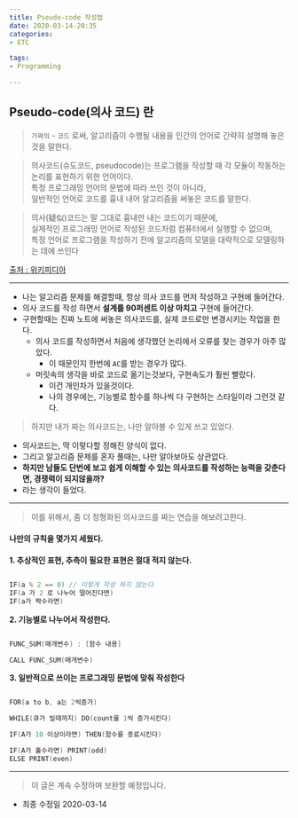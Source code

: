 ```yaml
---
title: Pseudo-code 작성법
date: 2020-03-14-20:35
categories: 
- ETC

tags:
- Programming

---
```


## Pseudo-code(의사 코드) 란
> `가짜의` - `코드` 로써, 알고리즘이 수행될 내용을 인간의 언어로 간략히 설명해 놓은것을 말한다.  

> 의사코드(슈도코드, pseudocode)는 프로그램을 작성할 때 각 모듈이 작동하는 논리를 표현하기 위한 언어이다.  
특정 프로그래밍 언어의 문법에 따라 쓰인 것이 아니라,  
일반적인 언어로 코드를 흉내 내어 알고리즘을 써놓은 코드를 말한다.   

> 의사(疑似)코드는 말 그대로 흉내만 내는 코드이기 때문에,  
실제적인 프로그래밍 언어로 작성된 코드처럼 컴퓨터에서 실행할 수 없으며,   
특정 언어로 프로그램을 작성하기 전에 알고리즘의 모델을 대략적으로 모델링하는 데에 쓰인다  

[출처 : 위키피디아](https://ko.wikipedia.org/wiki/%EC%9D%98%EC%82%AC%EC%BD%94%EB%93%9C)

---

* 나는 알고리즘 문제를 해결할때, 항상 의사 코드를 먼저 작성하고 구현에 들어간다.
* 의사 코드를 작성 하면서 **설계를 90퍼센트 이상 마치고** 구현에 들어간다.
* 구현할때는 진짜 노트에 써놓은 의사코드를, 실제 코드로만 변경시키는 작업을 한다.
    * 의사 코드를 작성하면서 처음에 생각했던 논리에서 오류를 찾는 경우가 아주 많았다.
        * 이 때문인지 한번에 `AC`를 받는 경우가 많다.
    * 머릿속의 생각을 바로 코드로 옮기는것보다, 구현속도가 훨씬 빨랐다.
        * 이건 개인차가 있을것이다. 
        * 나의 경우에는, 기능별로 함수를 하나씩 다 구현하는 스타일이라 그런것 같다.


> 하지만 내가 짜는 의사코드는, 나만 알아볼 수 있게 쓰고 있었다.

* 의사코드는, 딱 이렇다할 정해진 양식이 없다.
* 그리고 알고리즘 문제를 혼자 풀때는, 나만 알아보아도 상관없다.
* **하지만 남들도 단번에 보고 쉽게 이해할 수 있는 의사코드를 작성하는 능력을 갖춘다면, 경쟁력이 되지않을까?**
* 라는 생각이 들었다.

---

> 이를 위해서, 좀 더 정형화된 의사코드를 짜는 연습을 해보려고한다.

#### 나만의 규칙을 몇가지 세웠다.

**1. 추상적인 표현, 추측이 필요한 표현은 절대 적지 않는다.**

```c++

IF(a % 2 == 0) // 이렇게 작성 하지 않는다
IF(a 가 2 로 나누어 떨어진다면)
IF(a가 짝수라면)

```

**2. 기능별로 나누어서 작성한다.**

```c++

FUNC_SUM(매개변수) : [함수 내용]

CALL FUNC_SUM(매개변수)

```

**3. 일반적으로 쓰이는 프로그래밍 문법에 맞춰 작성한다**

```c++

FOR(a to b, a는 2씩증가)

WHILE(큐가 빌때까지) DO(count를 1씩 증가시킨다)

IF(A가 10 이상이라면) THEN(함수를 종료시킨다)

IF(A가 홀수라면) PRINT(odd)
ELSE PRINT(even)

```

---

> 이 글은 계속 수정하며 보완할 예정입니다.

* 최종 수정일 2020-03-14